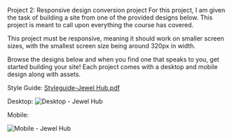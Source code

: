 Project 2: Responsive design conversion project
For this project, I am given the task of building a site from one of the provided designs below. This project is meant to call upon everything the course has covered. 

This project must be responsive, meaning it should work on smaller screen sizes, with the smallest screen size being around 320px in width.

Browse the designs below and when you find one that speaks to you, get started building your site! Each project comes with a desktop and mobile design along with assets.

Style Guide:
[Styleguide-Jewel Hub.pdf](https://github.com/akshay-sinha-1/Juno-/files/7050017/Styleguide-Jewel.Hub.pdf)

Desktop:
![Desktop - Jewel Hub](https://user-images.githubusercontent.com/64050143/130867296-5d4c8896-0bf1-4ba7-b6cc-03c0066448cd.jpg)

Mobile:

![Mobile - Jewel Hub](https://user-images.githubusercontent.com/64050143/130867304-31112a4b-1edf-4a1f-a09d-aea174bd5643.jpg)

